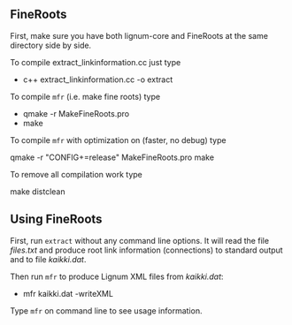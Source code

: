 ## FineRoots
First, make sure you have both lignum-core and FineRoots
at the same directory side by side. 

To compile extract_linkinformation.cc just type

+ c++  extract_linkinformation.cc -o extract

To compile `mfr` (i.e. make fine roots) type

+  qmake -r MakeFineRoots.pro
+  make

To compile `mfr` with optimization on 
(faster, no debug) type

  qmake -r "CONFIG+=release" MakeFineRoots.pro
  make

To remove all compilation work type

  make distclean

## Using FineRoots

First, run `extract` without any command line options. It will read the file *files.txt* and
produce root link information (connections) to standard output and to file *kaikki.dat*.

Then run `mfr` to produce Lignum XML files from *kaikki.dat*:
+ mfr kaikki.dat -writeXML

Type `mfr` on command line to see usage information. 




